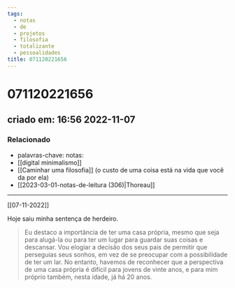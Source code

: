 ```yaml
---
tags:
  - notas
  - de
  - projetos
  - filosofia
  - totalizante
  - pessoalidades
title: 071120221656
---
```


# 071120221656

## criado em: 16:56 2022-11-07

### Relacionado

- palavras-chave: notas: 
- [[digital minimalismo]]
- [[Caminhar uma filosofia]] (o custo de uma coisa está na vida que você da por ela)
- [[2023-03-01-notas-de-leitura (306)|Thoreau]]
---

[[07-11-2022]]

Hoje saiu minha sentença de herdeiro.

> Eu destaco a importância de ter uma casa própria, mesmo que seja para alugá-la ou para ter um lugar para guardar suas coisas e descansar. Vou elogiar a decisão dos seus pais de permitir que perseguias seus sonhos, em vez de se preocupar com a possibilidade de ter um lar. No entanto, havemos de reconhecer que a perspectiva de uma casa própria é difícil para jovens de vinte anos, e para mim próprio também, nesta idade, já há 20 anos.
